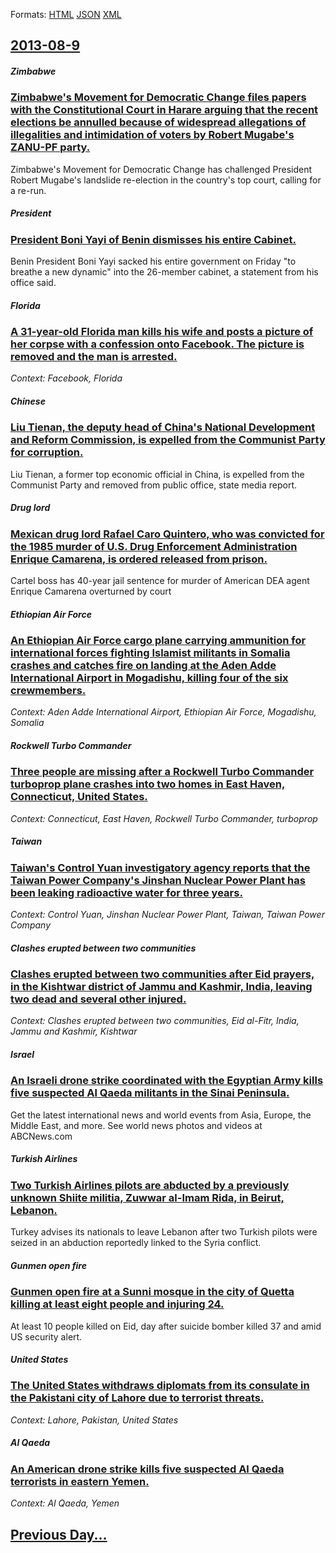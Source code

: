 
Formats: [HTML](2013/08/9/index.html)  [JSON](2013/08/9/index.json)  [XML](2013/08/9/index.xml)  

## [2013-08-9](/news/2013/08/9/index.md)

##### Zimbabwe
### [Zimbabwe's Movement for Democratic Change files papers with the Constitutional Court in Harare arguing that the recent elections be annulled because of widespread allegations of illegalities and intimidation of voters by Robert Mugabe's ZANU-PF party. ](/news/2013/08/9/zimbabwe-s-movement-for-democratic-change-files-papers-with-the-constitutional-court-in-harare-arguing-that-the-recent-elections-be-annulled.md)
Zimbabwe&#39;s Movement for Democratic Change has challenged President Robert Mugabe&#39;s landslide re-election in the country&#39;s top court, calling for a re-run.

##### President
### [President Boni Yayi of Benin dismisses his entire Cabinet. ](/news/2013/08/9/president-boni-yayi-of-benin-dismisses-his-entire-cabinet.md)
Benin President Boni Yayi sacked his entire government on Friday &quot;to breathe a new dynamic&quot; into the 26-member cabinet, a statement from his office said.

##### Florida
### [A 31-year-old Florida man kills his wife and posts a picture of her corpse with a confession onto Facebook. The picture is removed and the man is arrested. ](/news/2013/08/9/a-31-year-old-florida-man-kills-his-wife-and-posts-a-picture-of-her-corpse-with-a-confession-onto-facebook-the-picture-is-removed-and-the-m.md)
_Context: Facebook, Florida_

##### Chinese
### [Liu Tienan, the deputy head of China's National Development and Reform Commission, is expelled from the Communist Party for corruption. ](/news/2013/08/9/liu-tienan-the-deputy-head-of-china-s-national-development-and-reform-commission-is-expelled-from-the-communist-party-for-corruption.md)
Liu Tienan, a former top economic official in China, is expelled from the Communist Party and removed from public office, state media report.

##### Drug lord
### [Mexican drug lord Rafael Caro Quintero, who was convicted for the 1985 murder of U.S. Drug Enforcement Administration Enrique Camarena, is ordered released from prison. ](/news/2013/08/9/mexican-drug-lord-rafael-caro-quintero-who-was-convicted-for-the-1985-murder-of-u-s-drug-enforcement-administration-enrique-camarena-is-o.md)
Cartel boss has 40-year jail sentence for murder of American DEA agent Enrique Camarena overturned by court

##### Ethiopian Air Force
### [An Ethiopian Air Force cargo plane carrying ammunition for international forces fighting Islamist militants in Somalia crashes and catches fire on landing at the Aden Adde International Airport in Mogadishu, killing four of the six crewmembers. ](/news/2013/08/9/an-ethiopian-air-force-cargo-plane-carrying-ammunition-for-international-forces-fighting-islamist-militants-in-somalia-crashes-and-catches-f.md)
_Context: Aden Adde International Airport, Ethiopian Air Force, Mogadishu, Somalia_

##### Rockwell Turbo Commander
### [Three people are missing after a Rockwell Turbo Commander turboprop plane crashes into two homes in East Haven, Connecticut, United States. ](/news/2013/08/9/three-people-are-missing-after-a-rockwell-turbo-commander-turboprop-plane-crashes-into-two-homes-in-east-haven-connecticut-united-states.md)
_Context: Connecticut, East Haven, Rockwell Turbo Commander, turboprop_

##### Taiwan
### [Taiwan's Control Yuan investigatory agency reports that the Taiwan Power Company's Jinshan Nuclear Power Plant has been leaking radioactive water for three years. ](/news/2013/08/9/taiwan-s-control-yuan-investigatory-agency-reports-that-the-taiwan-power-company-s-jinshan-nuclear-power-plant-has-been-leaking-radioactive.md)
_Context: Control Yuan, Jinshan Nuclear Power Plant, Taiwan, Taiwan Power Company_

##### Clashes erupted between two communities
### [Clashes erupted between two communities after Eid prayers, in the Kishtwar district of Jammu and Kashmir, India, leaving two dead and several other injured. ](/news/2013/08/9/clashes-erupted-between-two-communities-after-eid-prayers-in-the-kishtwar-district-of-jammu-and-kashmir-india-leaving-two-dead-and-severa.md)
_Context: Clashes erupted between two communities, Eid al-Fitr, India, Jammu and Kashmir, Kishtwar_

##### Israel
### [An Israeli drone strike coordinated with the Egyptian Army kills five suspected Al Qaeda militants in the Sinai Peninsula. ](/news/2013/08/9/an-israeli-drone-strike-coordinated-with-the-egyptian-army-kills-five-suspected-al-qaeda-militants-in-the-sinai-peninsula.md)
Get the latest international news and world events from Asia, Europe, the Middle East, and more. See world news photos and videos at ABCNews.com

##### Turkish Airlines
### [Two Turkish Airlines pilots are abducted by a previously unknown Shiite militia, Zuwwar al-Imam Rida, in Beirut, Lebanon. ](/news/2013/08/9/two-turkish-airlines-pilots-are-abducted-by-a-previously-unknown-shiite-militia-zuwwar-al-imam-rida-in-beirut-lebanon.md)
Turkey advises its nationals to leave Lebanon after two Turkish pilots were seized in an abduction reportedly linked to the Syria conflict.

##### Gunmen open fire
### [Gunmen open fire at a Sunni mosque in the city of Quetta killing at least eight people and injuring 24. ](/news/2013/08/9/gunmen-open-fire-at-a-sunni-mosque-in-the-city-of-quetta-killing-at-least-eight-people-and-injuring-24.md)
At least 10 people killed on Eid, day after suicide bomber killed 37 and amid US security alert.

##### United States
### [The United States withdraws diplomats from its consulate in the Pakistani city of Lahore due to terrorist threats. ](/news/2013/08/9/the-united-states-withdraws-diplomats-from-its-consulate-in-the-pakistani-city-of-lahore-due-to-terrorist-threats.md)
_Context: Lahore, Pakistan, United States_

##### Al Qaeda
### [An American drone strike kills five suspected Al Qaeda terrorists in eastern Yemen. ](/news/2013/08/9/an-american-drone-strike-kills-five-suspected-al-qaeda-terrorists-in-eastern-yemen.md)
_Context: Al Qaeda, Yemen_

## [Previous Day...](/news/2013/08/8/index.md)

